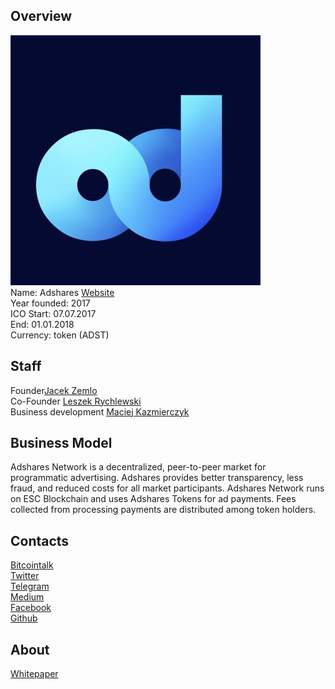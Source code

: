 ## Overview
![Adshares logo](../projects/logo/adshares.png)  
Name:  Adshares
[Website](https://adshares.net/)   
Year founded:  2017  
ICO Start: 07.07.2017  
End: 01.01.2018  
Currency: token (ADST)	 
## Staff 
Founder[Jacek Zemlo](../people/jacek_zemlo.md)  
Co-Founder [Leszek Rychlewski](../people/leszek_rychlewski.md)  
Business development [Maciej Kazmierczyk](../people/maciej_kazmierczyk.md)  
## Business Model
Adshares Network is a decentralized, peer-to-peer market for programmatic advertising. Adshares provides better transparency, less fraud, and reduced costs for all market participants. Adshares Network runs on ESC Blockchain and uses Adshares Tokens for ad payments. Fees collected from processing payments are distributed among token holders. 
## Contacts  
[Bitcointalk](https://bitcointalk.org/index.php?topic=1994545.0)      
[Twitter](https://twitter.com/adsharesNet)   
[Telegram](https://t.me/adshares)    
[Medium](https://medium.com/adshares)  
[Facebook](https://web.facebook.com/adshares/)  
[Github](https://github.com/adshares)  

## About 
[Whitepaper](https://adshares.net/assets/docs/Adshares.Network.whitepaper.pdf)
